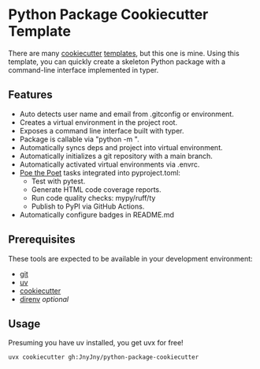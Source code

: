 # Python Package Cookiecutter Template

There are many [cookiecutter][cookiecutter] [templates][templates],
but this one is mine. Using this template, you can quickly create a
skeleton Python package with a command-line interface implemented in
typer.

## Features

- Auto detects user name and email from .gitconfig or environment.
- Creates a virtual environment in the project root.
- Exposes a command line interface built with typer.
- Package is callable via "python -m <package>".
- Automatically syncs deps and project into virtual environment.
- Automatically initializes a git repository with a main branch.
- Automatically activated virtual environments via .envrc.
- [Poe the Poet][poe] tasks integrated into pyproject.toml:
  - Test with pytest.
  - Generate HTML code coverage reports.
  - Run code quality checks: mypy/ruff/ty
  - Publish to PyPI via GitHub Actions.
- Automatically configure badges in README.md

## Prerequisites

These tools are expected to be available in your development
environment:

- [git][git]
- [uv][uv]
- [cookiecutter][cookiecutter]
- [direnv][direnv] _optional_

## Usage

Presuming you have uv installed, you get uvx for free!

```console
uvx cookiecutter gh:JnyJny/python-package-cookiecutter
```


[cookiecutter]: https://cookiecutter.readthedocs.io/en/stable/index.html
[templates]: https://www.cookiecutter.io/templates
[poe]: https://poethepoet.natn.io
[git]: https://git-scm.com/downloads
[uv]: https://docs.astral.sh/uv/
[direnv]: https://direnv.net

